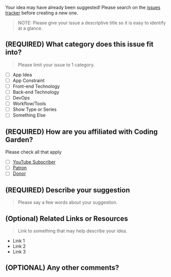 Your idea may have already been suggested! Please search on the [issues tracker](https://github.com/CodingGarden/landscaping/issues) before creating a new one.

>NOTE: Please give your issue a descriptive title so it is easy to identify at a glance.

## (REQUIRED) What category does this issue fit into?

>Please limit your issue to 1 category.

* [ ] App Idea
* [ ] App Constraint
* [ ] Front-end Technology
* [ ] Back-end Technology
* [ ] DevOps
* [ ] Workflow/Tools
* [ ] Show Type or Series
* [ ] Something Else

## (REQUIRED) How are you affiliated with Coding Garden?

Please check all that apply

* [ ] [YouTube Subscriber](https://www.youtube.com/codinggardenwithcj?sub_confirmation=1)
* [ ] [Patron](https://www.patreon.com/CodingGardenWithCJ)
* [ ] [Donor](https://streamlabs.com/CodingGardenWithCJ)

## (REQUIRED) Describe your suggestion

>Please say a few words about your suggestion.

## (Optional) Related Links or Resources

>Link to something that may help describe your idea.

* Link 1
* Link 2
* Link 3

## (OPTIONAL) Any other comments?

